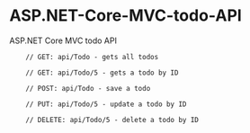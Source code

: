 # ASP.NET-Core-MVC-todo-API
ASP.NET Core MVC todo API

        // GET: api/Todo - gets all todos

        // GET: api/Todo/5 - gets a todo by ID
        
        // POST: api/Todo - save a todo
        
        // PUT: api/Todo/5 - update a todo by ID
       
        // DELETE: api/Todo/5 - delete a todo by ID
